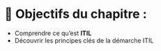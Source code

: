 # **🎯 Objectifs du chapitre :**
- Comprendre ce qu’est **ITIL**
- Découvrir les principes clés de la démarche ITIL

